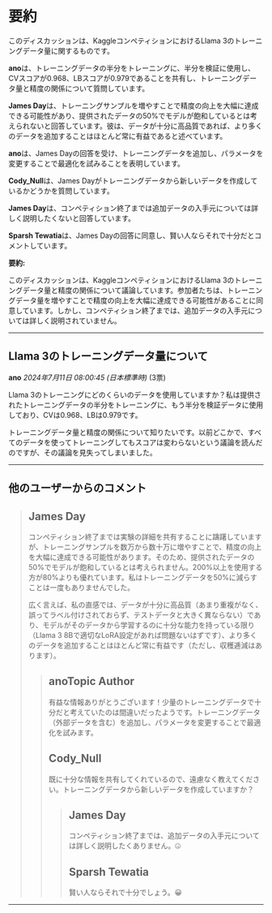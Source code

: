 # 要約 
このディスカッションは、KaggleコンペティションにおけるLlama 3のトレーニングデータ量に関するものです。

**ano**は、トレーニングデータの半分をトレーニングに、半分を検証に使用し、CVスコアが0.968、LBスコアが0.979であることを共有し、トレーニングデータ量と精度の関係について質問しています。

**James Day**は、トレーニングサンプルを増やすことで精度の向上を大幅に達成できる可能性があり、提供されたデータの50%でモデルが飽和しているとは考えられないと回答しています。彼は、データが十分に高品質であれば、より多くのデータを追加することはほとんど常に有益であると述べています。

**ano**は、James Dayの回答を受け、トレーニングデータを追加し、パラメータを変更することで最適化を試みることを表明しています。

**Cody_Null**は、James Dayがトレーニングデータから新しいデータを作成しているかどうかを質問しています。

**James Day**は、コンペティション終了までは追加データの入手元については詳しく説明したくないと回答しています。

**Sparsh Tewatia**は、James Dayの回答に同意し、賢い人ならそれで十分だとコメントしています。

**要約:**

このディスカッションは、KaggleコンペティションにおけるLlama 3のトレーニングデータ量と精度の関係について議論しています。参加者たちは、トレーニングデータ量を増やすことで精度の向上を大幅に達成できる可能性があることに同意しています。しかし、コンペティション終了までは、追加データの入手元については詳しく説明されていません。


---
## Llama 3のトレーニングデータ量について

**ano** *2024年7月11日 08:00:45 (日本標準時)* (3票)

Llama 3のトレーニングにどのくらいのデータを使用していますか？私は提供されたトレーニングデータの半分をトレーニングに、もう半分を検証データに使用しており、CVは0.968、LBは0.979です。

トレーニングデータ量と精度の関係について知りたいです。以前どこかで、すべてのデータを使ってトレーニングしてもスコアは変わらないという議論を読んだのですが、その議論を見失ってしまいました。

---

## 他のユーザーからのコメント

> ## James Day
> 
> コンペティション終了までは実験の詳細を共有することに躊躇していますが、トレーニングサンプルを数万から数十万に増やすことで、精度の向上を大幅に達成できる可能性があります。そのため、提供されたデータの50%でモデルが飽和しているとは考えられません。200%以上を使用する方が80%よりも優れています。私はトレーニングデータを50%に減らすことは一度もありませんでした。
> 
> 広く言えば、私の直感では、データが十分に高品質（あまり重複がなく、誤ってラベル付けされておらず、テストデータと大きく異ならない）であり、モデルがそのデータから学習するのに十分な能力を持っている限り（Llama 3 8Bで適切なLoRA設定があれば問題ないはずです）、より多くのデータを追加することはほとんど常に有益です（ただし、収穫逓減はあります）。
> 
> 
> 
> > ## anoTopic Author
> > 
> > 有益な情報ありがとうございます！少量のトレーニングデータで十分だと考えていたのは間違いだったようです。トレーニングデータ（外部データを含む）を追加し、パラメータを変更することで最適化を試みます。
> > 
> > 
> > 
> > ## Cody_Null
> > 
> > 既に十分な情報を共有してくれているので、遠慮なく教えてください。トレーニングデータから新しいデータを作成していますか？
> > 
> > 
> > 
> > > ## James Day
> > > 
> > > コンペティション終了までは、追加データの入手元については詳しく説明したくありません。🤐
> > > 
> > > 
> > > 
> > > ## Sparsh Tewatia
> > > 
> > > 賢い人ならそれで十分でしょう。😀
> > > 
> > > 
> > > 
--- 

